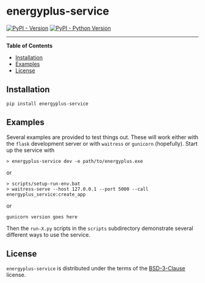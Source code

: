 # energyplus-service

[![PyPI - Version](https://img.shields.io/pypi/v/energyplus-service.svg)](https://pypi.org/project/energyplus-service)
[![PyPI - Python Version](https://img.shields.io/pypi/pyversions/energyplus-service.svg)](https://pypi.org/project/energyplus-service)

-----

**Table of Contents**

- [Installation](#installation)
- [Examples](#examples)
- [License](#license)

## Installation

```console
pip install energyplus-service
```

## Examples

Several examples are provided to test things out. These will work either with the `flask` development server or with `waitress` or `gunicorn` (hopefully). Start up the service with

```console
> energyplus-service dev -e path/to/energyplus.exe
```

or

```console
> scripts/setup-run-env.bat
> waitress-serve --host 127.0.0.1 --port 5000 --call energyplus_service:create_app
```

or

```console
gunicorn version goes here
```

Then the `run-X.py` scripts in the `scripts` subdirectory demonstrate several different ways to use the service.

## License

`energyplus-service` is distributed under the terms of the [BSD-3-Clause](https://spdx.org/licenses/BSD-3-Clause.html) license.
